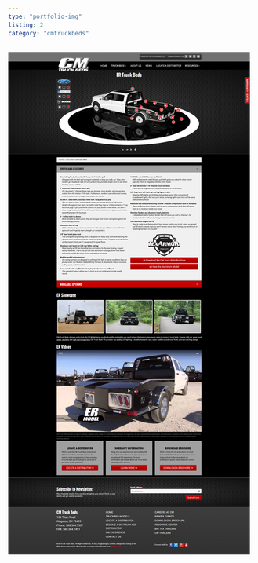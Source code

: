 ```yaml
---
type: "portfolio-img"
listing: 2
category: "cmtruckbeds"
---
```


![CM Truck Beds product detail](detail-cmtruckbeds.png)
